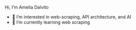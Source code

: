 Hi, I’m Amelia Dalvito
- 👀 I’m interested in web-scraping, API architecture, and AI
- 🌱 I’m currently learning web scraping


<!---
amelia-dalvito/amelia-dalvito is a ✨ special ✨ repository because its `README.md` (this file) appears on your GitHub profile.
You can click the Preview link to take a look at your changes.
--->
